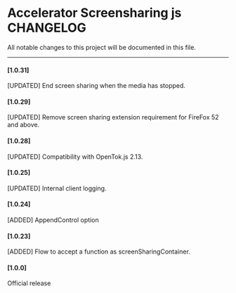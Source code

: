 # Accelerator Screensharing js CHANGELOG
All notable changes to this project will be documented in this file.

--------------------------------------

#### [1.0.31]

[UPDATED] End screen sharing when the media has stopped.

#### [1.0.29]

[UPDATED] Remove screen sharing extension requirement for FireFox 52 and above.

#### [1.0.28]

[UPDATED] Compatibility with OpenTok.js 2.13.

#### [1.0.25]

[UPDATED] Internal client logging.

#### [1.0.24]

[ADDED] AppendControl option

#### [1.0.23]

[ADDED] Flow to accept a function as screenSharingContainer.

#### [1.0.0]

Official release

